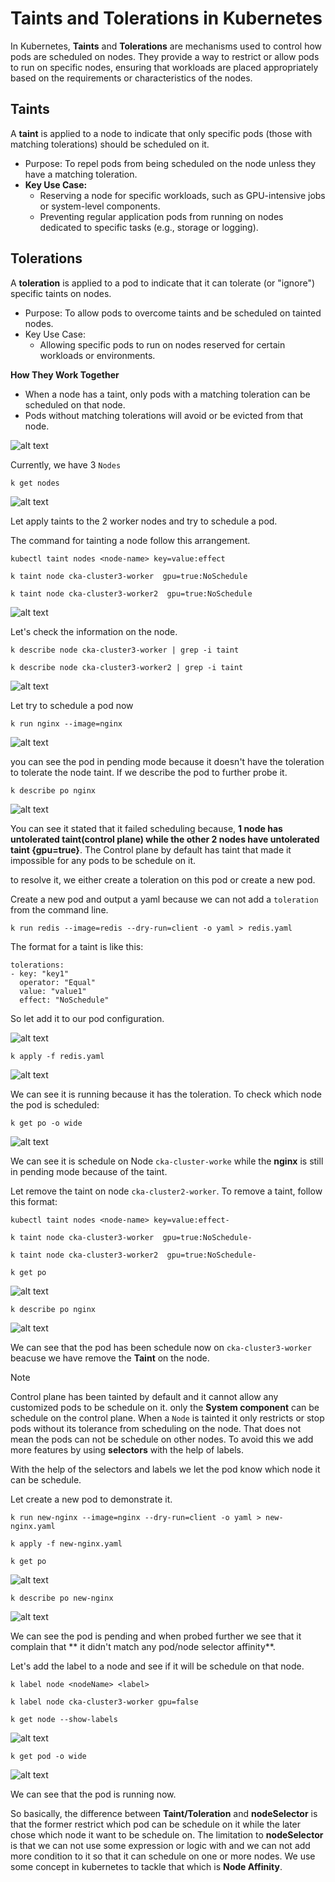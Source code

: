 # Taints and Tolerations in Kubernetes

In Kubernetes, **Taints** and **Tolerations** are mechanisms used to control how pods are scheduled on nodes. They provide a way to restrict or allow pods to run on specific nodes, ensuring that workloads are placed appropriately based on the requirements or characteristics of the nodes.

## Taints
A **taint** is applied to a node to indicate that only specific pods (those with matching tolerations) should be scheduled on it.
- Purpose: To repel pods from being scheduled on the node unless they have a matching toleration.
- **Key Use Case:**
    - Reserving a node for specific workloads, such as GPU-intensive jobs or system-level components.
    - Preventing regular application pods from running on nodes dedicated to specific tasks (e.g., storage or logging).

## Tolerations

A **toleration** is applied to a pod to indicate that it can tolerate (or "ignore") specific taints on nodes.
- Purpose: To allow pods to overcome taints and be scheduled on tainted nodes.
- Key Use Case:
    - Allowing specific pods to run on nodes reserved for certain workloads or environments.

**How They Work Together**

- When a node has a taint, only pods with a matching toleration can be scheduled on that node.
- Pods without matching tolerations will avoid or be evicted from that node.

![alt text](<images/Screenshot 2024-11-20 at 11.46.15.png>)

Currently, we have 3 `Nodes`
```
k get nodes
```
![alt text](<images/Screenshot 2024-11-20 at 11.57.03.png>)

Let apply taints to the 2 worker nodes and try to schedule a pod.

The command for tainting a node follow this arrangement.
```
kubectl taint nodes <node-name> key=value:effect
```
```
k taint node cka-cluster3-worker  gpu=true:NoSchedule
```
```
k taint node cka-cluster3-worker2  gpu=true:NoSchedule
```
![alt text](<images/Screenshot 2024-11-20 at 12.05.59.png>)

Let's check the information on the node.
```
k describe node cka-cluster3-worker | grep -i taint
```
```
k describe node cka-cluster3-worker2 | grep -i taint
```
![alt text](<images/Screenshot 2024-11-20 at 12.14.40.png>)

Let try to schedule a pod now
```
k run nginx --image=nginx
```
![alt text](<images/Screenshot 2024-11-20 at 12.16.54.png>)

you can see the pod in pending mode because it doesn't have the toleration to tolerate the node taint. If we describe the pod to further probe it.

```
k describe po nginx
```
![alt text](<images/Screenshot 2024-11-20 at 12.20.07.png>)

You can see it stated that it failed scheduling because, **1 node has untolerated taint(control plane) while the other 2 nodes have untolerated taint {gpu=true}**. The Control plane by default has taint that made it impossible for any pods to be schedule on it.

to resolve it, we either create a toleration on this pod or create a new pod.

Create a new pod and output a yaml because we can not add a `toleration` from the command line.

```
k run redis --image=redis --dry-run=client -o yaml > redis.yaml
```
The format for a taint is like this:
```
tolerations:
- key: "key1"
  operator: "Equal"
  value: "value1"
  effect: "NoSchedule"
```
So let add it to our pod configuration.

![alt text](<images/Screenshot 2024-11-20 at 12.34.35.png>)

```
k apply -f redis.yaml
```
![alt text](<images/Screenshot 2024-11-20 at 12.36.08.png>)

We can see it is running because it has the toleration. To check which node the pod is scheduled:
```
k get po -o wide
```
![alt text](<images/Screenshot 2024-11-20 at 12.38.13.png>)

We can see it is schedule on Node `cka-cluster-worke` while the **nginx** is still in pending mode because of the taint. 

Let remove the taint on node `cka-cluster2-worker`. To remove a taint, follow this format:
```
kubectl taint nodes <node-name> key=value:effect-
```
```
k taint node cka-cluster3-worker  gpu=true:NoSchedule-
```
```
k taint node cka-cluster3-worker2  gpu=true:NoSchedule-
```
```
k get po
```
![alt text](<images/Screenshot 2024-11-20 at 12.45.54.png>)

```
k describe po nginx
```

![alt text](<images/Screenshot 2024-11-20 at 12.47.51.png>)

We can see that the pod has been schedule now on `cka-cluster3-worker` beacuse we have remove the **Taint** on the node.

> [!Note]
> Control plane has been tainted by default and it cannot allow any customized pods to be schedule on it. only the **System component** can be schedule on the control plane.
> When a `Node` is tainted it only restricts or stop pods without its tolerance from  scheduling on the node. That does not mean the pods can not be schedule on other nodes. To avoid this we add more features by using **selectors** with the help of labels.

With the help of the selectors and labels we let the pod know which node it can be schedule.

Let create a new pod to demonstrate it.
```
k run new-nginx --image=nginx --dry-run=client -o yaml > new-nginx.yaml
```
```
k apply -f new-nginx.yaml
```
```
k get po
```

![alt text](<images/Screenshot 2024-11-20 at 13.18.12.png>)

```
k describe po new-nginx
```
![alt text](<images/Screenshot 2024-11-20 at 13.19.34.png>)

We can see the pod is pending and when probed further we see that it complain that ** it didn't match any pod/node selector affinity**.

Let's add the label to a node and see if it will be schedule on that node.

```
k label node <nodeName> <label>
```
```
k label node cka-cluster3-worker gpu=false
```
```
k get node --show-labels
```
![alt text](<images/Screenshot 2024-11-20 at 13.27.20.png>)

```
k get pod -o wide
```
![alt text](<images/Screenshot 2024-11-20 at 13.29.22.png>)

We can see that the pod is running now.

So basically, the difference between **Taint/Toleration** and **nodeSelector** is that the former restrict which pod can be schedule on it while the later chose which node it want to be schedule on. The limitation to **nodeSelector** is that we can not use some expression or logic with and we can not add more condition to it so that it can schedule on one or more nodes. We use some concept in kubernetes to tackle that which is **Node Affinity**.